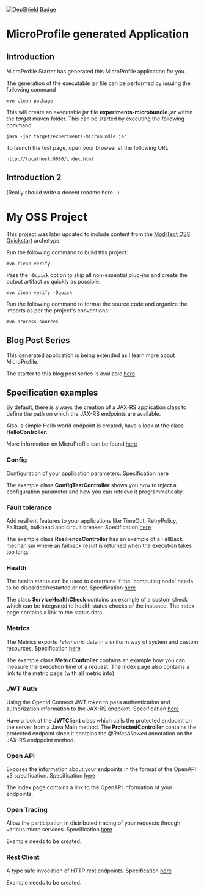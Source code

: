 [![DepShield Badge](https://depshield.sonatype.org/badges/owner/repository/depshield.svg)](https://depshield.github.io)

# MicroProfile generated Application

## Introduction

MicroProfile Starter has generated this MicroProfile application for you.

The generation of the executable jar file can be performed by issuing the following command

    mvn clean package

This will create an executable jar file **experiments-microbundle.jar** within the _target_ maven folder. This can be started by executing the following command

    java -jar target/experiments-microbundle.jar

To launch the test page, open your browser at the following URL

    http://localhost:8080/index.html

## Introduction 2

(Really should write a decent readme here...)

# My OSS Project

This project was later updated to include content from the [ModiTect OSS Quickstart](https://github.com/moditect/oss-quickstart) archetype.


Run the following command to build this project:

```
mvn clean verify
```

Pass the `-Dquick` option to skip all non-essential plug-ins and create the output artifact as quickly as possible:

```
mvn clean verify -Dquick
```

Run the following command to format the source code and organize the imports as per the project's conventions:

```
mvn process-sources
```

## Blog Post Series

This generated application is being extended as I learn more about MicroProfile. 

The starter to this blog post series is available [here](https://www.devwithimagination.com/2019/08/18/eclipse-microprofile/).

## Specification examples

By default, there is always the creation of a JAX-RS application class to define the path on which the JAX-RS endpoints are available.

Also, a simple Hello world endpoint is created, have a look at the class **HelloController**.

More information on MicroProfile can be found [here](https://microprofile.io/)


### Config

Configuration of your application parameters. Specification [here](https://microprofile.io/project/eclipse/microprofile-config)

The example class **ConfigTestController** shows you how to inject a configuration parameter and how you can retrieve it programmatically.



### Fault tolerance

Add resilient features to your applications like TimeOut, RetryPolicy, Fallback, bulkhead and circuit breaker. Specification [here](https://microprofile.io/project/eclipse/microprofile-fault-tolerance)

The example class **ResilienceController** has an example of a FallBack mechanism where an fallback result is returned when the execution takes too long.



### Health

The health status can be used to determine if the 'computing node' needs to be discarded/restarted or not. Specification [here](https://microprofile.io/project/eclipse/microprofile-health)

The class **ServiceHealthCheck** contains an example of a custom check which can be integrated to health status checks of the instance.  The index page contains a link to the status data.



### Metrics

The Metrics exports _Telemetric_ data in a uniform way of system and custom resources. Specification [here](https://microprofile.io/project/eclipse/microprofile-metrics)

The example class **MetricController** contains an example how you can measure the execution time of a request.  The index page also contains a link to the metric page (with all metric info)



### JWT Auth

Using the OpenId Connect JWT token to pass authentication and authorization information to the JAX-RS endpoint. Specification [here](https://microprofile.io/project/eclipse/microprofile-rest-client)

Have a look at the **JWTClient** class which calls the protected endpoint on the server from a Java Main method.
The **ProtectedController** contains the protected endpoint since it contains the _@RolesAllowed_ annotation on the JAX-RS endppoint method.




### Open API

Exposes the information about your endpoints in the format of the OpenAPI v3 specification. Specification [here](https://microprofile.io/project/eclipse/microprofile-open-api)

The index page contains a link to the OpenAPI information of your endpoints.




### Open Tracing

Allow the participation in distributed tracing of your requests through various micro services. Specification [here](https://microprofile.io/project/eclipse/microprofile-opentracing)

Example needs to be created.




### Rest Client

A type safe invocation of HTTP rest endpoints. Specification [here](https://microprofile.io/project/eclipse/microprofile-rest-client)

Example needs to be created.

